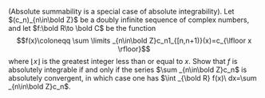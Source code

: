 (Absolute summability is a special case of absolute integrability). Let $(c_n)_{n\in\bold Z}$ be a doubly infinite sequence of complex numbers, and let $f:\bold R\to \bold C$ be the function
$$f(x)\coloneqq \sum \limits _{n\in\bold Z}c_n1_{[n,n+1)}(x)=c_{\lfloor x \rfloor}$$
where $\lfloor x \rfloor$ is the greatest integer less than or equal to $x$. Show that $f$ is absolutely integrable if and only if the series $\sum _{n\in\bold Z}c_n$ is absolutely convergent, in which case one has $\int _{\bold R} f(x)\ dx=\sum _{n\in\bold Z}c_n$.